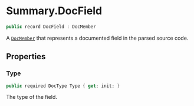 # Summary.DocField
```cs
public record DocField : DocMember
```

A [`DocMember`](./DocMember.md) that represents a documented field in the parsed source code.

## Properties
### Type
```cs
public required DocType Type { get; init; }
```

The type of the field.

